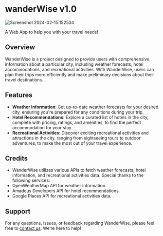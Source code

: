 # wanderWise v1.0


![Screenshot 2024-02-15 152534](https://github.com/Oluwafemisire/wander-wise-api/assets/66549203/8b8718e2-2027-40ea-9ad7-543bf47a81bf)

A Web App to help you with your travel needs!

## Overview
WanderWise is a project designed to provide users with comprehensive information about a particular city, including weather forecasts, hotel accommodations, and recreational activities. With WanderWise, users can plan their trips more efficiently and make preliminary decisions about their travel destinations.

## Features
- **Weather Information**: Get up-to-date weather forecasts for your desired city, ensuring you're prepared for any conditions during your trip.
- **Hotel Recommendations**: Explore a curated list of hotels in the city, complete with pricing, ratings, and amenities, to find the perfect accommodation for your stay.
- **Recreational Activities**: Discover exciting recreational activities and attractions in the city, ranging from sightseeing tours to outdoor adventures, to make the most out of your travel experience.

## Credits
- WanderWise utilizes various APIs to fetch weather forecasts, hotel information, and recreational activities data. Special thanks to the following services:
- OpenWeatherMap API for weather information.
- Amadeus Developers API for hotel recommendations.
- Google Places API for recreational activities data.
.

## Support
For any questions, issues, or feedback regarding WanderWise, please feel free to [contact us](mailto:oluwafemisire.ojuawo@Kibo.school). We're here to help!
